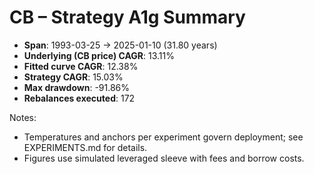 # CB – Strategy A1g Summary

- **Span**: 1993-03-25 → 2025-01-10 (31.80 years)
- **Underlying (CB price) CAGR**: 13.11%
- **Fitted curve CAGR**: 12.38%
- **Strategy CAGR**: 15.03%
- **Max drawdown**: -91.86%
- **Rebalances executed**: 172

Notes:

- Temperatures and anchors per experiment govern deployment; see EXPERIMENTS.md for details.
- Figures use simulated leveraged sleeve with fees and borrow costs.
